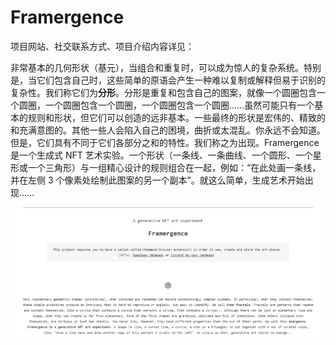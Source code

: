 # Framergence

项目网站、社交联系方式、项目介绍内容详见：

非常基本的几何形状（基元），当组合和重复时，可以成为惊人的复杂系统。特别是，当它们包含自己时，这些简单的原语会产生一种难以复制或解释但易于识别的复杂性。我们称它们为**分形**。分形是重复和包含自己的图案，就像一个圆圈包含一个圆圈，一个圆圈包含一个圆圈，一个圆圈包含一个圆圈......虽然可能只有一个基本的规则和形状，但它们可以创造的远非基本。一些最终的形状是宏伟的、精致的和充满意图的。其他一些人会陷入自己的困境，曲折或太混乱。你永远不会知道。但是，它们具有不同于它们各部分之和的特性。我们称之为出现。Framergence 是一个生成式 NFT 艺术实验。一个形状（一条线、一条曲线、一个圆形、一个星形或一个三角形）与一组精心设计的规则组合在一起，例如：“在此处画一条线，并在左侧 3 个像素处绘制此图案的另一个副本”。就这么简单，生成艺术开始出现……

![nft](01.png)
